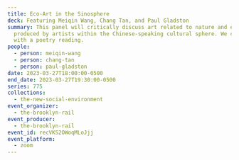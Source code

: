 ```yaml
---
title: Eco-Art in the Sinosphere
deck: Featuring Meiqin Wang, Chang Tan, and Paul Gladston
summary: This panel will critically discuss art related to nature and ecology
  produced by artists within the Chinese-speaking cultural sphere. We conclude
  with a poetry reading.
people:
  - person: meiqin-wang
  - person: chang-tan
  - person: paul-gladston
date: 2023-03-27T18:00:00-0500
end_date: 2023-03-27T19:30:00-0500
series: 775
collections:
  - the-new-social-environment
event_organizer:
  - the-brooklyn-rail
event_producer:
  - the-brooklyn-rail
event_id: recVKS2OWoqMLoJjj
event_platform:
  - zoom
---
```

